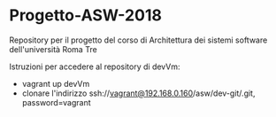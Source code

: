# Progetto-ASW-2018
Repository per il progetto del corso di Architettura dei sistemi software dell'università Roma Tre

Istruzioni per accedere al repository di devVm:
- vagrant up devVm
- clonare l'indirizzo ssh://vagrant@192.168.0.160/asw/dev-git/.git, password=vagrant